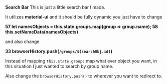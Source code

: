 **Search Bar**
This is just a little search bar I made.

It utilizes **material-ui** and it should be fully dynamic you just have to change

__57 let namesObjects = this.state.groups.map(group => group.name);
58 this.setNameData(namesObjects)__

and also change

__33 browserHistory.push(`/groups/${searchObj.id}`)__

Instead of mapping `this.state.groups` map what ever object you want, in this situation I just wanted to search by group name.

Also change the `browserHistory.push()` to wherever you want to redirect to.
